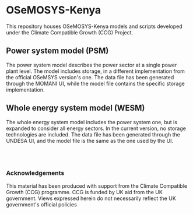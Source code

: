 # OSeMOSYS-Kenya
This repository houses OSeMOSYS-Kenya models and scripts developed under the Climate Compatible Growth (CCG) Project.

## Power system model (PSM)
The power system model describes the power sector at a single power plant level. The model includes storage, in a different implementation from the official OSeMSYS version's one.
The data file has been generated through the MOMANI UI, while the model file contains the specific storage implementation.

## Whole energy system model (WESM)
The whole energy system model includes the power system one, but is expanded to consider all energy sectors. In the current version, no storage technologies are included.
The data file has been generated through the UNDESA UI, and the model file is the same as the one used by the UI.

<br/><br/>

### Acknowledgements
This material has been produced with support from the Climate Compatible Growth (CCG) programme. CCG is funded by UK aid from the UK government. Views expressed herein do not necessarily reflect the UK government's official policies
